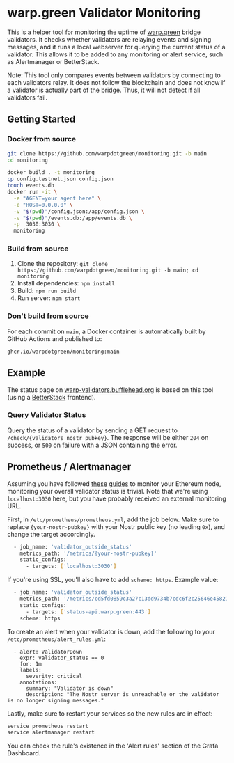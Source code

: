 # warp.green Validator Monitoring

This is a helper tool for monitoring the uptime of [warp.green](https://warp.green) bridge validators. It checks whether validators are relaying events and signing messages, and it runs a local webserver for querying the current status of a validator. This allows it to be added to any monitoring or alert service, such as Alertmanager or BetterStack.

Note: This tool only compares events between validators by connecting to each validators relay. It does not follow the blockchain and does not know if a validator is actually part of the bridge. Thus, it will not detect if all validators fail.

## Getting Started

### Docker from source

```bash
git clone https://github.com/warpdotgreen/monitoring.git -b main
cd monitoring

docker build . -t monitoring
cp config.testnet.json config.json
touch events.db
docker run -it \
  -e "AGENT=your agent here" \
  -e "HOST=0.0.0.0" \
  -v "$(pwd)"/config.json:/app/config.json \
  -v "$(pwd)"/events.db:/app/events.db \
  -p  3030:3030 \
  monitoring
```

### Build from source

1. Clone the repository: `git clone https://github.com/warpdotgreen/monitoring.git -b main; cd monitoring`
2. Install dependencies: `npm install`
3. Build: `npm run build`
4. Run server: `npm start`

### Don't build from source

For each commit on `main`, a Docker container is automatically built by GitHub Actions and published to:

```
ghcr.io/warpdotgreen/monitoring:main
```

## Example

The status page on [warp-validators.bufflehead.org](https://warp-validators.bufflehead.org) is based on this tool (using a [BetterStack](http://betterstack.com) frontend).

### Query Validator Status

Query the status of a validator by sending a GET request to `/check/{validators_nostr_pubkey}`. The response will be either `204` on success, or `500` on failure with a JSON containing the error.

## Prometheus / Alertmanager

Assuming you have followed [these](https://github.com/eth-educators/ethstaker-guides/blob/main/monitoring.md) [guides](https://github.com/eth-educators/ethstaker-guides/blob/main/alerting.md) to monitor your Ethereum node, monitoring your overall validator status is trivial. Note that we're using `localhost:3030` here, but you have probably received an external monitoring URL.

First, in `/etc/prometheus/prometheus.yml`, add the job below. Make sure to replace `{your-nostr-pubkey}` with your Nostr public key (no leading `0x`), and change the target accordingly.

```bash
  - job_name: 'validator_outside_status'
    metrics_path: '/metrics/{your-nostr-pubkey}'
    static_configs:
      - targets: ['localhost:3030']
```

If you're using SSL, you'll also have to add `scheme: https`. Example value:

```bash
  - job_name: 'validator_outside_status'
    metrics_path: '/metrics/cd5fd0859c3a27c13dd9734b7cdc6f2c25646e45821dcecaa089808803d01706'
    static_configs:
      - targets: ['status-api.warp.green:443']
    scheme: https
```

To create an alert when your validator is down, add the following to your `/etc/prometheus/alert_rules.yml`:

```
  - alert: ValidatorDown
    expr: validator_status == 0
    for: 1m
    labels:
      severity: critical
    annotations:
      summary: "Validator is down"
      description: "The Nostr server is unreachable or the validator is no longer signing messages."
```

Lastly, make sure to restart your services so the new rules are in effect:

```bash
service prometheus restart
service alertmanager restart
```

You can check the rule's existence in the 'Alert rules' section of the Grafa Dashboard.
